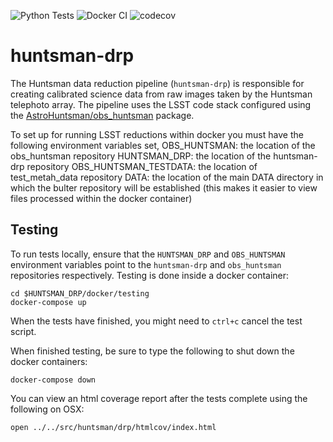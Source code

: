 ![Python Tests](https://github.com/AstroHuntsman/huntsman-drp/workflows/Python%20Tests/badge.svg?branch=develop)
![Docker CI](https://github.com/AstroHuntsman/huntsman-drp/workflows/Docker%20CI/badge.svg)
![codecov](https://codecov.io/gh/AstroHuntsman/huntsman-drp/branch/develop/graph/badge.svg?token=YX14FHHXG5)

# huntsman-drp
The Huntsman data reduction pipeline (`huntsman-drp`) is responsible for creating calibrated science data from raw images taken by the Huntsman telephoto array. The pipeline uses the LSST code stack configured using the [AstroHuntsman/obs_huntsman](https://github.com/AstroHuntsman/obs_huntsman) package.

To set up for running LSST reductions within docker you must have the following environment variables set,
OBS_HUNTSMAN: the location of the obs_huntsman repository
HUNTSMAN_DRP: the location of the huntsman-drp repository
OBS_HUNTSMAN_TESTDATA: the location of test_metah_data repository
DATA: the location of the main DATA directory in which the bulter repository will be established (this makes it easier to view files processed within the docker container)

## Testing
To run tests locally, ensure that the `HUNTSMAN_DRP` and `OBS_HUNTSMAN` environment variables point to the `huntsman-drp` and `obs_huntsman` repositories respectively. Testing is done inside a docker container:
```
cd $HUNTSMAN_DRP/docker/testing
docker-compose up
```
When the tests have finished, you might need to ``ctrl+c`` cancel the test script.

When finished testing, be sure to type the following to shut down the docker containers:
```
docker-compose down
```

You can view an html coverage report after the tests complete using the following on OSX:
```
open ../../src/huntsman/drp/htmlcov/index.html
```
